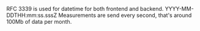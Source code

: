 RFC 3339 is used for datetime for both frontend and backend. YYYY-MM-DDTHH:mm:ss.sssZ
Measurements are send every second, that's around 100Mb of data per month.

